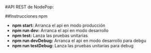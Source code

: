 #API REST de NodePop:

##Instrucciones npm
* **npm start:** Arranca el api en modo producción 
* **npm run dev:** Arranca el api en modo desarrollo
* **npm test:** Lanza las pruebas unitarias
* **npm run devDebug:** Arranca el api en modo desarrollo para debgu
* **npm run testDebug:** Lanza las pruebas unitarias para debug